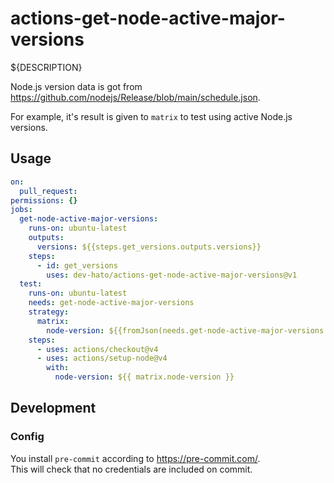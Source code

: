 # actions-get-node-active-major-versions

${DESCRIPTION}

Node.js version data is got from <https://github.com/nodejs/Release/blob/main/schedule.json>.

For example, it's result is given to `matrix` to test using active Node.js versions.

## Usage

```yaml
on:
  pull_request:
permissions: {}
jobs:
  get-node-active-major-versions:
    runs-on: ubuntu-latest
    outputs:
      versions: ${{steps.get_versions.outputs.versions}}
    steps:
      - id: get_versions
        uses: dev-hato/actions-get-node-active-major-versions@v1
  test:
    runs-on: ubuntu-latest
    needs: get-node-active-major-versions
    strategy:
      matrix:
        node-version: ${{fromJson(needs.get-node-active-major-versions.outputs.versions)}}
    steps:
      - uses: actions/checkout@v4
      - uses: actions/setup-node@v4
        with:
          node-version: ${{ matrix.node-version }}
```

## Development

### Config

You install `pre-commit` according to <https://pre-commit.com/>.  
This will check that no credentials are included on commit.
